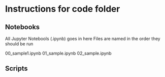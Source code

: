 # Instructions for code folder

## Notebooks

All Jupyter Notebools (.ipynb) goes in here
Files are named in the order they should be run

00_sample1.ipynb
01_sample.ipynb
02_sample.ipynb

## Scripts
